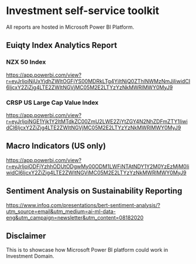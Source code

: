 # Investment self-service toolkit
All reports are hosted in Microsoft Power BI Platform.

## Euiqty Index Analytics Report

### NZX 50 Index
https://app.powerbi.com/view?r=eyJrIjoiNjUxYjdhZWItOGFjYS00MDRkLTg4YjItNjQ0ZThlNWMzNmJjIiwidCI6IjcxY2ZiZjg4LTE2ZWItNGVjMC05M2E2LTYzYzNkMWRlMWY0MyJ9

### CRSP US Large Cap Value Index
https://app.powerbi.com/view?r=eyJrIjoiNGE1Yjk1Y2ItMTdkZC00ZmU2LWE2ZjYtZGY4N2NhZDFmZTY1IiwidCI6IjcxY2ZiZjg4LTE2ZWItNGVjMC05M2E2LTYzYzNkMWRlMWY0MyJ9

## Macro Indicators (US only)
https://app.powerbi.com/view?r=eyJrIjoiODFjYzhhODUtODgwMy00ODM1LWFiNTAtNDY1Y2M0YzEzMjM0IiwidCI6IjcxY2ZiZjg4LTE2ZWItNGVjMC05M2E2LTYzYzNkMWRlMWY0MyJ9

## Sentiment Analysis on Sustainability Reporting
https://www.infoq.com/presentations/bert-sentiment-analysis/?utm_source=email&utm_medium=ai-ml-data-eng&utm_campaign=newsletter&utm_content=08182020


## Disclaimer
This is to showcase how Microsoft Power BI platform could work in Investment Domain.
